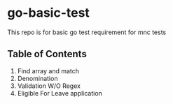 # go-basic-test
This repo is for basic go test requirement for mnc tests

## Table of Contents
1. Find array and match
2. Denomination
3. Validation W/O Regex
4. Eligible For Leave application
